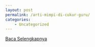 ```yaml
---
layout: post
permalink: /arti-mimpi-di-cukur-guru/
categories:
    - Uncategorized
---
```


[Baca Selengkapnya](/01)